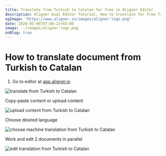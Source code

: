 ```yaml
---
title: Translate from Turkish to Catalan for free in Aligner Editor
description: Aligner Dual Editor Tutorial. How to translate for free from Turkish to Catalan. Aligner is multilingual document management platform. 
ogImage: "https://www.aligner.io/images/aligner-logo.png"
date: 2020-05-06T07:09:21+03:00
image: ../images/aligner-logo.png
onBlog: true
---
```


# How to translate document from Turkish to Catalan

1. Go to editor at [app.aligner.io](https://app.aligner.io "Aligner App web page")

![translate from Turkish to Catalan](../aligner-blank-editor.png "translate from Turkish to Catalan")

Copy-paste content or upload content

![upload content from Turkish to Catalan](../aligner-uploaded-document.png "upload content from Turkish to Catalan")

Choose desired language

![choose machine translation from Turkish to Catalan](../aligner-language-dropdown.png "choose machine translation from Turkish to Catalan")

Work and edit 2 documents in parallel

![edit translation from Turkish to Catalan](../aligner-double-sitded-editor.png "edit translation from Turkish to Catalan")

